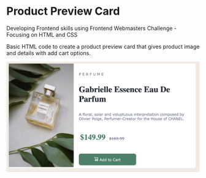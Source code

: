 # Product Preview Card
Developing Frontend skills using Frontend Webmasters Challenge - Focusing on HTML and CSS

Basic HTML code to create a product preview card that gives product image and details with add cart options.

![Product Card Preview](https://github.com/tsyed171/UI_Projects/blob/master/product-preview-card/images/final_progress.png)
